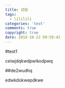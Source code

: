 ```yaml
---
title: 试验
tags:
  - lililili
categories: 'test'
comments: true
copyright: true
date: 2018-10-22 09:59:42
---
```


#test1


ceiwjdqkwdpwikodpwq



##de2wudhq


edwkdokwepdkwe


